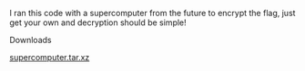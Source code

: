 I ran this code with a supercomputer from the future to encrypt the flag, just get your own and decryption should be simple!

Downloads

[supercomputer.tar.xz](https://corctf2021-files.storage.googleapis.com/uploads/c3daa420477c9e4d910ff7432f2bec1697ca83c05f8f82022b2fb1c1c6cb9610/supercomputer.tar.xz)
